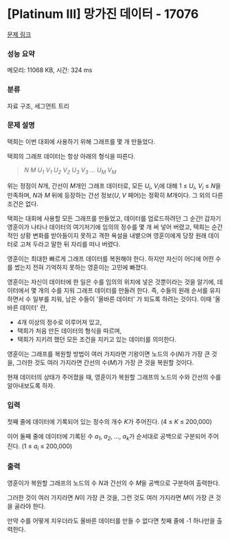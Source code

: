 # [Platinum III] 망가진 데이터 - 17076 

[문제 링크](https://www.acmicpc.net/problem/17076) 

### 성능 요약

메모리: 11068 KB, 시간: 324 ms

### 분류

자료 구조, 세그먼트 트리

### 문제 설명

<p>택희는 이번 대회에 사용하기 위해 그래프를 몇 개 만들었다.</p>

<p>택희의 그래프 데이터는 항상 아래의 형식을 따른다.</p>

<blockquote>
<p><em>N M U<sub>1</sub> V<sub>1</sub> U<sub>2</sub> V<sub>2</sub> U<sub>3</sub> V<sub>3</sub> ... U<sub>M</sub> V<sub>M</sub></em></p>
</blockquote>

<p>위는 정점이 <em>N</em>개, 간선이 <em>M</em>개인 그래프 데이터로, 모든 <em>U<sub>i</sub></em>, <em>V<sub>i</sub></em>에 대해 1 ≤ <em>U<sub>i</sub></em>, <em>V<sub>i</sub></em> ≤ <em>N</em>을 만족하며, <em>N</em>과 <em>M</em> 뒤에 등장하는 간선 정보(<em>U</em>, <em>V</em> 페어)는 정확히 <em>M</em>개이다. 그 외의 다른 조건은 없다.</p>

<p>택희는 대회에 사용할 모든 그래프를 만들었고, 데이터를 업로드하려던 그 순간! 갑자기 영훈이가 나타나 데이터의 여기저기에 임의의 정수를 몇 개 써 넣어 버렸고, 택희는 순간적인 상황 변화를 받아들이지 못하고 격한 욕설을 내뱉으며 영훈이에게 당장 원래 데이터로 고쳐 두라고 말한 뒤 자리를 떠나 버렸다.</p>

<p>영훈이는 최대한 빠르게 그래프 데이터를 복원해야 한다. 하지만 자신이 어디에 어떤 수를 썼는지 전혀 기억하지 못하는 영훈이는 고민에 빠졌다.</p>

<p>영훈이는 자신이 데이터에 한 일은 수를 임의의 위치에 넣은 것뿐이라는 것을 알기에, 데이터에서 몇 개의 수를 지워 그래프 데이터를 만들려 한다. 즉, 수들의 원래 순서를 유지하면서 수 일부를 지워, 남은 수들이 '올바른 데이터' 가 되도록 하려는 것이다. 이때 '올바른 데이터' 란,</p>

<ul>
	<li>4개 이상의 정수로 이루어져 있고,</li>
	<li>택희가 처음 만든 데이터의 형식을 따르며,</li>
	<li>택희가 지키려 했던 모든 조건을 지키고 있는 데이터를 의미한다.</li>
</ul>

<p>영훈이는 그래프를 복원할 방법이 여러 가지라면 기왕이면 노드의 수(<em>N</em>)가 가장 큰 것을, 그러한 것도 여러 가지라면 간선의 수(<em>M</em>)가 가장 큰 것을 복원할 것이다.</p>

<p>현재 데이터의 상태가 주어졌을 때, 영훈이가 복원할 그래프의 노드의 수와 간선의 수를 알아내보도록 하자.</p>

### 입력 

 <p>첫째 줄에 데이터에 기록되어 있는 정수의 개수 <em>K</em>가 주어진다. (4 ≤ <em>K</em> ≤ 200,000)</p>

<p>이어 둘째 줄에 데이터에 기록된 수 <em>a<sub>1</sub></em>, <em>a<sub>2</sub></em>, ..., <em>a<sub>k</sub></em>가 순서대로 공백으로 구분되어 주어진다. (1 ≤ <em>a<sub>i</sub></em> ≤ 200,000)</p>

### 출력 

 <p>영훈이가 복원할 그래프의 노드의 수 <em>N</em>과 간선의 수 <em>M</em>을 공백으로 구분하여 출력한다.</p>

<p>그러한 것이 여러 가지라면 <em>N</em>이 가장 큰 것을, 그런 것도 여러 가지라면 <em>M</em>이 가장 큰 것을 골라야 한다.</p>

<p>만약 수를 어떻게 지우더라도 올바른 데이터를 만들 수 없다면 첫째 줄에 -1 하나만을 출력한다.</p>

